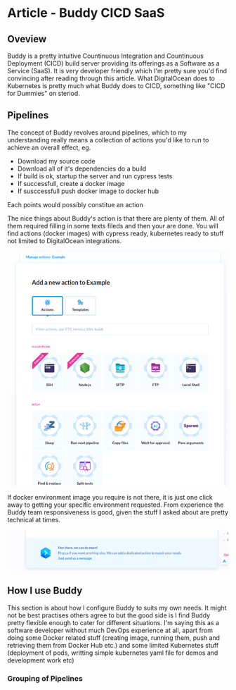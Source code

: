 # Article - Buddy CICD SaaS

## Oveview

Buddy is a pretty intuitive Countinuous Integration and Countinuous Deployment \(CICD\) build server providing its offerings as a Software as a Service \(SaaS\). It is very developer friendly which I'm pretty sure you'd find convincing after reading through this article. What DigitalOcean does to Kubernetes is pretty much what Buddy does to CICD, something like "CICD for Dummies" on steriod.

## Pipelines

The concept of Buddy revolves around pipelines, which to my understanding really means a collection of actions you'd like to run to achieve an overall effect, eg. 

* Download my source code
* Download all of it's dependencies do a build 
* If build is ok, startup the server and run cypress tests
* If successfull, create a docker image
* If susccessfull push docker image to docker hub

Each points would possibly constitue an action

The nice things about Buddy's action is that there are plenty of them. All of them required filling in some texts fileds and then your are done. You will find actions \(docker images\) with cypress ready, kubernetes ready to stuff not limited to DigitalOcean integrations.

![](../../.gitbook/assets/selection_211.png)

If docker environment image you require is not there, it is just one click away to getting your specific environment requested. From experience the Buddy team responsiveness is good, given the stuff I asked about are pretty technical at times.

![](../../.gitbook/assets/image.png)

## How I use Buddy

This section is about how I configure Buddy to suits my own needs. It might not be best practises others agree to but the good side is I find Buddy pretty flexible enough to cater for different situations. I'm saying this as a software developer without much DevOps experience at all, apart from doing some Docker related stuff \(creating image, running them, push and retrieving them from Docker Hub etc.\) and some limited Kubernetes stuff \(deployment of pods, writting simple kubernetes yaml file for demos and development work etc\)

### Grouping of Pipelines



